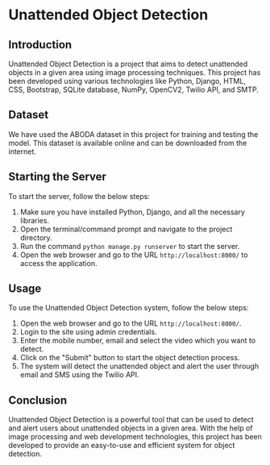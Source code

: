 # Unattended Object Detection

## Introduction
Unattended Object Detection is a project that aims to detect unattended objects in a given area using image processing techniques. This project has been developed using various technologies like Python, Django, HTML, CSS, Bootstrap, SQLite database, NumPy, OpenCV2, Twilio API, and SMTP.

## Dataset
We have used the ABODA dataset in this project for training and testing the model. This dataset is available online and can be downloaded from the internet.

## Starting the Server
To start the server, follow the below steps:
1. Make sure you have installed Python, Django, and all the necessary libraries.
2. Open the terminal/command prompt and navigate to the project directory.
3. Run the command `python manage.py runserver` to start the server.
4. Open the web browser and go to the URL `http://localhost:8000/` to access the application.

## Usage
To use the Unattended Object Detection system, follow the below steps:
1. Open the web browser and go to the URL `http://localhost:8000/`.
2. Login to the site using admin credentials.
3. Enter the mobile number, email and select the video which you want to detect.
4. Click on the "Submit" button to start the object detection process.
5. The system will detect the unattended object and alert the user through email and SMS using the Twilio API.

## Conclusion
Unattended Object Detection is a powerful tool that can be used to detect and alert users about unattended objects in a given area. With the help of image processing and web development technologies, this project has been developed to provide an easy-to-use and efficient system for object detection.
